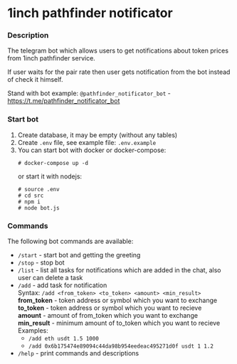 # 1inch pathfinder notificator
### Description

The telegram bot which allows users to get notifications about token prices from 1inch pathfinder service.

If user waits for the pair rate then user gets notification from the bot instead of check it himself.

Stand with bot example: `@pathfinder_notificator_bot` - https://t.me/pathfinder_notificator_bot

### Start bot
1. Create database, it may be empty (without any tables)
2. Create `.env` file, see example file: `.env.example`
3. You can start bot with docker or docker-compose: 
   ```
   # docker-compose up -d
   ```
   or start it with nodejs:
   ```
   # source .env
   # cd src
   # npm i
   # node bot.js
   ```

### Commands
The following bot commands are available:
- `/start` - start bot and getting the greeting
- `/stop` - stop bot
- `/list` - list all tasks for notifications which are added in the chat, also user can delete a task
- `/add` - add task for notification<br>
   Syntax: `/add <from_token> <to_token> <amount> <min_result>`<br>
   **from_token** - token address or symbol which you want to exchange<br>
   **to_token** - token address or symbol which you want to recieve<br>
   **amount** - amount of from_token which you want to exchange<br>
   **min_result** - minimum amount of to_token which you want to recieve<br>
   Examples:<br>
   - `/add eth usdt 1.5 1000`
   - `/add 0x6b175474e89094c44da98b954eedeac495271d0f usdt 1 1.2`
- `/help` - print commands and descriptions
  
